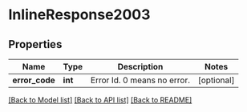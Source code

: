 # InlineResponse2003

## Properties
Name | Type | Description | Notes
------------ | ------------- | ------------- | -------------
**error_code** | **int** | Error Id. 0 means no error. | [optional] 

[[Back to Model list]](../../README.md#documentation-for-models) [[Back to API list]](../../README.md#documentation-for-api-endpoints) [[Back to README]](../../README.md)

